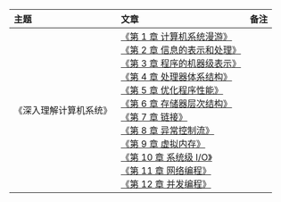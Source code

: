 |主题|文章|备注|
|:---|:--|:---:
《深入理解计算机系统》|[《第 1 章 计算机系统漫游》]()<br>[《第 2 章 信息的表示和处理》]()<br>[《第 3 章 程序的机器级表示》]()<br>[《第 4 章 处理器体系结构》]()<br>[《第 5 章 优化程序性能》]()<br>[《第 6 章 存储器层次结构》]()<br>[《第 7 章 链接》]()<br>[《第 8 章 异常控制流》]()<br>[《第 9 章 虚拟内存》]()<br>[《第 10 章 系统级 I/O》]()<br>[《第 11 章 网络编程》]()<br>[《第 12 章 并发编程》]()<br>|
